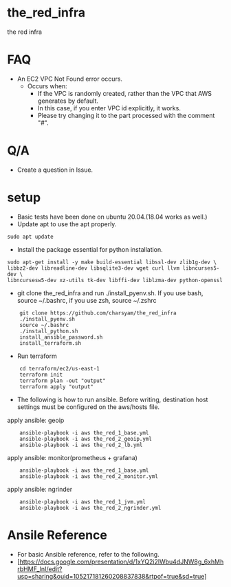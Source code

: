 # the_red_infra
the red infra

# FAQ
* An EC2 VPC Not Found error occurs.
  * Occurs when:
    * If the VPC is randomly created, rather than the VPC that AWS generates by default.
    * In this case, if you enter VPC id explicitly, it works.
    * Please try changing it to the part processed with the comment "#".

# Q/A
* Create a question in Issue.

# setup

* Basic tests have been done on ubuntu 20.04.(18.04 works as well.)
* Update apt to use the apt properly.

```
sudo apt update
```

* Install the package essential for python installation.

```
sudo apt-get install -y make build-essential libssl-dev zlib1g-dev \
libbz2-dev libreadline-dev libsqlite3-dev wget curl llvm libncurses5-dev \
libncursesw5-dev xz-utils tk-dev libffi-dev liblzma-dev python-openssl
```

* git clone the_red_infra and run ./install_pyenv.sh. If you use bash, source ~/.bashrc, if you use zsh, source ~/.zshrc

```
	git clone https://github.com/charsyam/the_red_infra
	./install_pyenv.sh
	source ~/.bashrc
	./install_python.sh
    install_ansible_password.sh    
	install_terraform.sh	
```

* Run terraform 
```
    cd terraform/ec2/us-east-1
    terraform init
    terraform plan -out "output"
    terraform apply "output"
```

* The following is how to run ansible. Before writing, destination host settings must be configured on the aws/hosts file.

apply ansible: geoip
```
    ansible-playbook -i aws the_red_1_base.yml
    ansible-playbook -i aws the_red_2_geoip.yml
    ansible-playbook -i aws the_red_2_lb.yml
```

apply ansible: monitor(prometheus + grafana)
```
    ansible-playbook -i aws the_red_1_base.yml
    ansible-playbook -i aws the_red_2_monitor.yml
```

apply ansible: ngrinder
```
    ansible-playbook -i aws the_red_1_jvm.yml
    ansible-playbook -i aws the_red_2_ngrinder.yml
```

# Ansile Reference
* For basic Ansible reference, refer to the following.
 * [https://docs.google.com/presentation/d/1xYQ2i2lWbu4dJNW8g_6xhMhrbHMF_lnI/edit?usp=sharing&ouid=105217181260208837838&rtpof=true&sd=true]
